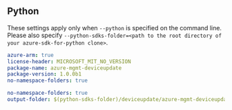 ## Python

These settings apply only when `--python` is specified on the command line.
Please also specify `--python-sdks-folder=<path to the root directory of your azure-sdk-for-python clone>`.

```yaml $(python)
azure-arm: true
license-header: MICROSOFT_MIT_NO_VERSION
package-name: azure-mgmt-deviceupdate
package-version: 1.0.0b1
no-namespace-folders: true
```

```yaml $(python)
no-namespace-folders: true
output-folder: $(python-sdks-folder)/deviceupdate/azure-mgmt-deviceupdate/azure/mgmt/deviceupdate
```
